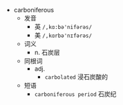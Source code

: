 - carboniferous
  - 发音
    - 英 `/,kɑ:bə'nifərəs/`
    - 美 `/,kɑrbə'nɪfərəs/`
  - 词义
    - n. 石炭层
  - 同根词
    - adj.
      - `carbolated` 浸石炭酸的
  - 短语
    - `carboniferous period` 石炭纪 
